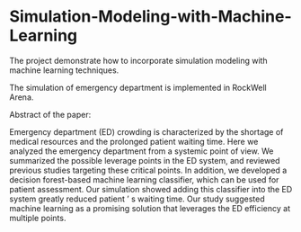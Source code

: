 # Simulation-Modeling-with-Machine-Learning
The project demonstrate how to incorporate simulation modeling with machine learning techniques.

The simulation of emergency department is implemented in RockWell Arena.

Abstract of the paper:

Emergency department (ED) crowding is characterized by the shortage of
medical resources and the prolonged patient waiting time. Here we analyzed
the emergency department from a systemic point of view. We summarized
the possible leverage points in the ED system, and reviewed previous
studies targeting these critical points. In addition, we developed a decision
forest-based machine learning classifier, which can be used for patient
assessment. Our simulation showed adding this classifier into the ED
system greatly reduced patient ’ s waiting time. Our study suggested
machine learning as a promising solution that leverages the ED efficiency at
multiple points.
